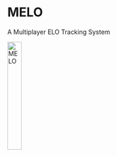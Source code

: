 # MELO

A Multiplayer ELO Tracking System


<img src="https://cdn.bulbagarden.net/upload/e/e4/173Cleffa.png" width="25%" height="25%" alt="MELO">
